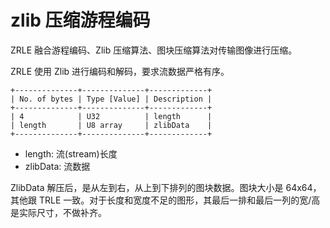 # zlib 压缩游程编码

ZRLE 融合游程编码、Zlib 压缩算法、图块压缩算法对传输图像进行压缩。

ZRLE 使用 Zlib 进行编码和解码，要求流数据严格有序。

```
+--------------+--------------+-------------+
| No. of bytes | Type [Value] | Description |
+--------------+--------------+-------------+
| 4            | U32          | length      |
| length       | U8 array     | zlibData    |
+--------------+--------------+-------------+
```

- length: 流(stream)长度
- zlibData: 流数据

ZlibData 解压后，是从左到右，从上到下排列的图块数据。图块大小是 64x64，其他跟 TRLE 一致。对于长度和宽度不足的图形，其最后一排和最后一列的宽/高是实际尺寸，不做补齐。